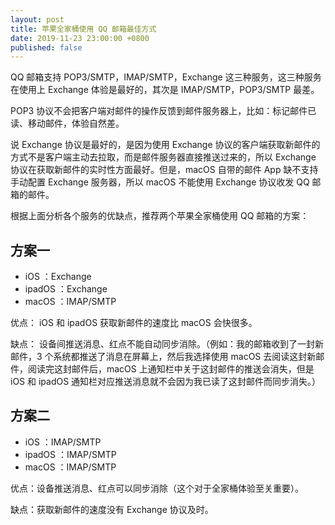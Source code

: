 ```yaml
---
layout: post
title: 苹果全家桶使用 QQ 邮箱最佳方式
date: 2019-11-23 23:00:00 +0800
published: false
---
```


QQ 邮箱支持 POP3/SMTP，IMAP/SMTP，Exchange 这三种服务，这三种服务在使用上 Exchange 体验是最好的，其次是 IMAP/SMTP，POP3/SMTP 最差。

<!--excerpt-->

POP3 协议不会把客户端对邮件的操作反馈到邮件服务器上，比如：标记邮件已读、移动邮件，体验自然差。

说 Exchange 协议是最好的，是因为使用 Exchange 协议的客户端获取新邮件的方式不是客户端主动去拉取，而是邮件服务器直接推送过来的，所以 Exchange 协议在获取新邮件的实时性方面最好。但是，macOS 自带的邮件 App 缺不支持手动配置 Exchange 服务器，所以 macOS 不能使用 Exchange 协议收发 QQ 邮箱的邮件。

根据上面分析各个服务的优缺点，推荐两个苹果全家桶使用 QQ 邮箱的方案：

## 方案一

* iOS ：Exchange
* ipadOS ：Exchange
* macOS ：IMAP/SMTP

优点： iOS 和 ipadOS 获取新邮件的速度比 macOS 会快很多。

缺点： 设备间推送消息、红点不能自动同步消除。（例如：我的邮箱收到了一封新邮件，3 个系统都推送了消息在屏幕上，然后我选择使用 macOS 去阅读这封新邮件，阅读完这封邮件后，macOS 上通知栏中关于这封邮件的推送会消失，但是 iOS 和 ipadOS 通知栏对应推送消息就不会因为我已读了这封邮件而同步消失。）

## 方案二

* iOS ：IMAP/SMTP
* ipadOS ：IMAP/SMTP
* macOS ：IMAP/SMTP

优点：设备推送消息、红点可以同步消除（这个对于全家桶体验至关重要）。

缺点：获取新邮件的速度没有 Exchange 协议及时。
